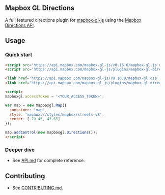 Mapbox GL Directions
---

A full featured directions plugin for [mapbox-gl-js](https://github.com/mapbox/mapbox-gl-js) using the [Mapbox Directions API](https://www.mapbox.com/developers/api/directions/).

## Usage

### Quick start

```html
<script src='https://api.mapbox.com/mapbox-gl-js/v0.16.0/mapbox-gl.js'></script>
<script src='https://api.mapbox.com/mapbox-gl-js/plugins/mapbox-gl-directions/v2.0.0/mapbox-gl-directions.js'></script>

<link href='https://api.mapbox.com/mapbox-gl-js/v0.16.0/mapbox-gl.css' rel='stylesheet' />
<link href='https://api.mapbox.com/mapbox-gl-js/plugins/mapbox-gl-directions/v2.0.0/mapbox-gl-directions.css' rel='stylesheet' />

<script>
mapboxgl.accessToken = '<YOUR_ACCESS_TOKEN>';

var map = new mapboxgl.Map({
  container: 'map',
  style: 'mapbox://styles/mapbox/streets-v8',
  center: [-79.45, 43.65]
});

map.addControl(new mapboxgl.Directions());
</script>
```

### Deeper dive

- See [API.md](https://github.com/mapbox/mapbox-gl-directions/blob/master/API.md) for complete reference.

## Contributing

- See [CONTRIBUTING.md](https://github.com/mapbox/mapbox-gl-directions/blob/master/CONTRIBUTING.md).
